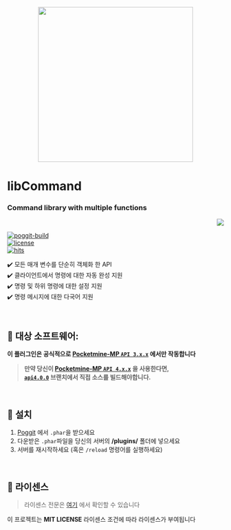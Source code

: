 <p align="center"> <img src="https://ghcdn.rawgit.org/Blugin/libCommand/master/icon.png" width="360"> </p>  
  
# libCommand  
### Command library with multiple functions  
<p align="right">  
  <a href="https://github.com/Blugin/libCommand/blob/master/README_KOR.md">  
    <img src="https://img.shields.io/static/v1?label=%ED%95%9C%EA%B5%AD%EC%96%B4&message=%EB%A1%9C+%EC%9D%BD%EA%B8%B0&labelColor=success">  
  </a>  
</p>  
  
[![poggit-build](https://poggit.pmmp.io/ci.shield/Blugin/libCommand/libCommand)](https://poggit.pmmp.io/ci/Blugin/libCommand/libCommand)  
[![license](https://img.shields.io/github/license/Blugin/libCommand.svg)](https://github.com/Blugin/libCommand/blob/master/LICENSE)  
[![hits](https://views.whatilearened.today/views/github/Blugin/libCommand.svg)](http://hits.dwyl.com/Blugin/libCommand)  
  
✔️ 모든 매개 변수를 단순히 객체화 한 API  
✔️ 클라이언트에서 명령에 대한 자동 완성 지원  
✔️ 명령 및 하위 명령에 대한 설정 지원  
✔️ 명령 메시지에 대한 다국어 지원  
  
<br>  
  
## :file_folder: 대상 소프트웨어: 
**이 플러그인은 공식적으로 [Pocketmine-MP `API 3.x.x`](https://github.com/pmmp/PocketMine-MP/tree/stable) 에서만 작동합니다**  
> **만약 당신이 [**Pocketmine-MP** `API 4.x.x`](https://github.com/pmmp/PocketMine-MP/tree/master) 을 사용한다면,**  
> **[`api4.0.0`](https://github.com/Blugin/libCommand/tree/api4.0.0) 브랜치에서 직접 소스를 빌드해야합니다.**  
  
<br>  
  
## :wrench: 설치  
1) [Poggit](https://poggit.pmmp.io/ci/Blugin/libCommand/libCommand) 에서 `.phar`을  받으세요  
2) 다운받은 `.phar`파일을 당신의 서버의 **/plugins/** 폴더에 넣으세요  
3) 서버를 재시작하세요 (혹은 `/reload` 명령어를 실행하세요)  
  
<br>  
  
## :memo: 라이센스 
> 라이센스 전문은 [여기](https://github.com/Blugin/libCommand/blob/master/LICENSE) 에서 확인할 수 있습니다  
  
이 프로젝트는 **MIT LICENSE** 라이센스 조건에 따라 라이센스가 부여됩니다  

